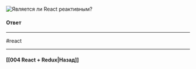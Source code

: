 ![Является ли React реактивным?](https://youtu.be/DgevxmyzymQ?t=291)

#### Ответ


____
#react

____

#### [[004 React + Redux|Назад]]